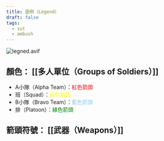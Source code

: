 ```yaml
---
title: 圖例（Legend）
draft: false
tags:
  - sut
  - ambush
---
```

![legned.avif](legned.avif)

## 顏色： [[多人單位（Groups of Soldiers）]]
- A小隊（Alpha Team）：<span style="color: red">紅色箭頭</span>
- 班（Squad）：<span style="color: yellow">黃色箭頭</span>
- B小隊（Bravo Team）：<span style="color:skyblue">藍色箭頭</span>
- 排（Platoon）：<span style="color: green">綠色箭頭</span>

## 箭頭符號： [[武器（Weapons）]]
